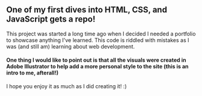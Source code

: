## One of my first dives into HTML, CSS, and JavaScript gets a repo!
This project was started a long time ago when I decided I needed a portfolio to showcase anything I've learned. This code is riddled with mistakes as I was (and still am) learning about web development.

#### One thing I would like to point out is that all the visuals were created in Adobe Illustrator to help add a more personal style to the site (this is an intro to me, afterall!)

I hope you enjoy it as much as I did creating it! :)
